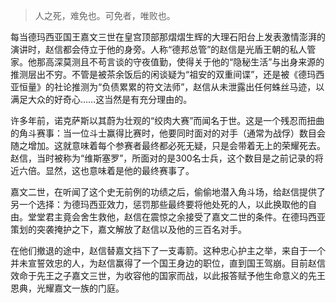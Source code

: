 > 人之死，难免也。可免者，唯败也。

每当德玛西亚国王嘉文三世在皇宫顶部那熠熠生辉的大理石阳台上发表激情澎湃的演讲时，赵信都会侍立于他的身旁。人称“德邦总管”的赵信是光盾王朝的私人管家。他那高深莫测且不苟言谈的守夜值勤，使得关于他的“隐秘生活”与出身来源的推测层出不穷。不管是被茶余饭后的闲谈疑为“祖安的双重间谍”，还是被《德玛西亚恒量》的社论推测为“负债累累的符文法师”，赵信从未泄露出任何蛛丝马迹，以满足大众的好奇心……这当然是有充分理由的。

许多年前，诺克萨斯以其蔚为壮观的“绞肉大赛”而闻名于世。这是一个残忍而扭曲的角斗赛事：当一位斗士赢得比赛时，他要同时面对的对手（通常为战俘）数目会随之增加。这就意味着每个参赛者最终都必死无疑，只是会带着无上的荣耀死去。赵信，当时被称为“维斯塞罗”，所面对的是300名士兵，这个数目是之前记录的将近六倍。显然，这也意味着是他的最终赛事了。

嘉文二世，在听闻了这个史无前例的功绩之后，偷偷地潜入角斗场，给赵信提供了另一个选择：为德玛西亚效力，惩罚那些最终要将他处死的人，以此换取他的自由。堂堂君主竟会舍生救他，赵信在震惊之余接受了嘉文二世的条件。在德玛西亚策划的突袭掩护之下，嘉文解放了赵信以及他的三百名对手。

在他们撤退的途中，赵信替嘉文挡下了一支毒箭。这种忠心护主之举，来自于一个并未宣誓效忠的人，为赵信赢得了一个国王身边的职位，直到国王驾崩。目前赵信效命于先王之子嘉文三世，为收容他的国家而战，以此报答赋予他生命意义的先王恩典，光耀嘉文一族的门庭。



